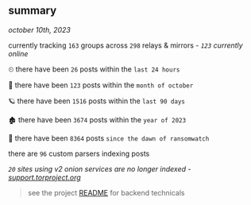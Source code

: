 
## summary
_october 10th, 2023_

currently tracking `163` groups across `298` relays & mirrors - _`123` currently online_

⏲ there have been `26` posts within the `last 24 hours`

🦈 there have been `123` posts within the `month of october`

🪐 there have been `1516` posts within the `last 90 days`

🏚 there have been `3674` posts within the `year of 2023`

🦕 there have been `8364` posts `since the dawn of ransomwatch`

there are `96` custom parsers indexing posts

_`20` sites using v2 onion services are no longer indexed - [support.torproject.org](https://support.torproject.org/onionservices/v2-deprecation/)_

> see the project [README](https://github.com/joshhighet/ransomwatch#ransomwatch--) for backend technicals
